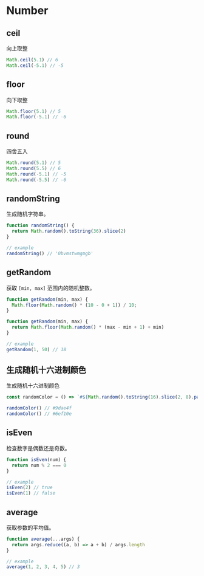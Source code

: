 # Number

## ceil

向上取整

```js
Math.ceil(5.1) // 6
Math.ceil(-5.1) // -5
```

## floor

向下取整

```js
Math.floor(5.1) // 5
Math.floor(-5.1) // -6
```

## round

四舍五入

```js
Math.round(5.1) // 5
Math.round(5.5) // 6
Math.round(-5.1) // -5
Math.round(-5.5) // -6
```

## randomString

生成随机字符串。

```js
function randomString() {
  return Math.random().toString(36).slice(2)
}

// example
randomString() // '0bvmstwmgmgb'
```

## getRandom

获取 `[min, max]` 范围内的随机整数。

```js
function getRandom(min, max) {
  Math.floor(Math.random() * (10 - 0 + 1)) / 10;
}

function getRandom(min, max) {
  return Math.floor(Math.random() * (max - min + 1) + min)
}

// example
getRandom(1, 50) // 18
```

## 生成随机十六进制颜色

生成随机十六进制颜色

```js
const randomColor = () => `#${Math.random().toString(16).slice(2, 8).padEnd(6, '0')}`

randomColor() // #9dae4f
randomColor() // #6ef10e
```

## isEven

检查数字是偶数还是奇数。

```js
function isEven(num) {
  return num % 2 === 0
}

// example
isEven(2) // true
isEven(1) // false
```

## average

获取参数的平均值。

```js
function average(...args) {
  return args.reduce((a, b) => a + b) / args.length
}

// example
average(1, 2, 3, 4, 5) // 3
```
